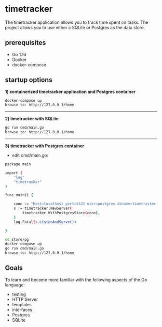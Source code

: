 # timetracker
The timetracker application allows you to track time spent on tasks.  The project allows you to use either a SQLite or Postgres as the data store.

## prerequisites
* Go 1.16
* Docker
* docker-compose 

## startup options

**1) containerized timetracker application and Postgres container**
```bash
docker-compose up
browse to: http://127.0.0.1/home
```

-----

**2) timetracker with SQLite**
```bash
go run cmd/main.go
browse to: http://127.0.0.1/home
```

-----

**3) timetracker with Postgres container**
* edit cmd/main.go:

```bash
package main

import (
	"log"
	"timetracker"
)

func main() {

	conn := "host=localhost port=5432 user=postgres dbname=timetracker sslmode=disable"
	s := timetracker.NewServer(
		timetracker.WithPostgresStore(conn),
	)
	log.Fatal(s.ListenAndServe())

}
```


```bash
cd store/pg
docker-compose up
go run cmd/main.go
browse to: http://127.0.0.1/home
```




## Goals
To learn and become more familiar with the following aspects of the Go language:
* testing
* HTTP Server
* templates
* interfaces
* Postgres
* SQLite


